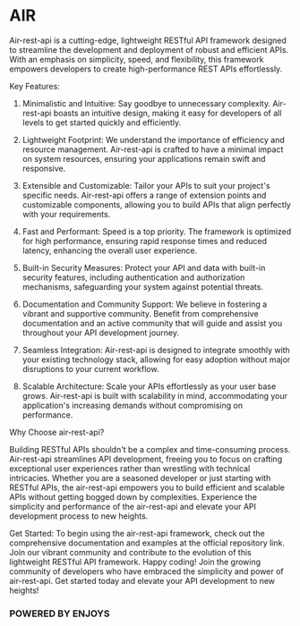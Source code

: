 # AIR 

Air-rest-api is a cutting-edge, lightweight RESTful API framework designed to streamline the development and deployment of robust and efficient APIs. With an emphasis on simplicity, speed, and flexibility, this framework empowers developers to create high-performance REST APIs effortlessly.

Key Features:

1.  Minimalistic and Intuitive: Say goodbye to unnecessary complexity. Air-rest-api boasts an intuitive design, making it easy for developers of all levels to get started quickly and efficiently.

2.  Lightweight Footprint: We understand the importance of efficiency and resource management. Air-rest-api is crafted to have a minimal impact on system resources, ensuring your applications remain swift and responsive.

3.  Extensible and Customizable: Tailor your APIs to suit your project's specific needs. Air-rest-api offers a range of extension points and customizable components, allowing you to build APIs that align perfectly with your requirements.

4.  Fast and Performant: Speed is a top priority. The framework is optimized for high performance, ensuring rapid response times and reduced latency, enhancing the overall user experience.

5.  Built-in Security Measures: Protect your API and data with built-in security features, including authentication and authorization mechanisms, safeguarding your system against potential threats.

6.  Documentation and Community Support: We believe in fostering a vibrant and supportive community. Benefit from comprehensive documentation and an active community that will guide and assist you throughout your API development journey.

7.  Seamless Integration: Air-rest-api is designed to integrate smoothly with your existing technology stack, allowing for easy adoption without major disruptions to your current workflow.

8.  Scalable Architecture: Scale your APIs effortlessly as your user base grows. Air-rest-api is built with scalability in mind, accommodating your application's increasing demands without compromising on performance.

Why Choose air-rest-api?

Building RESTful APIs shouldn't be a complex and time-consuming process. Air-rest-api streamlines API development, freeing you to focus on crafting exceptional user experiences rather than wrestling with technical intricacies.
Whether you are a seasoned developer or just starting with RESTful APIs, the air-rest-api empowers you to build efficient and scalable APIs without getting bogged down by complexities. Experience the simplicity and performance of the air-rest-api and elevate your API development process to new heights.

Get Started: To begin using the air-rest-api framework, check out the comprehensive documentation and examples at the official repository link. Join our vibrant community and contribute to the evolution of this lightweight RESTful API framework. Happy coding!
Join the growing community of developers who have embraced the simplicity and power of air-rest-api. Get started today and elevate your API development to new heights!


### POWERED BY ENJOYS